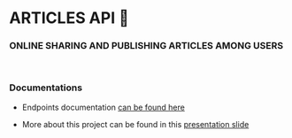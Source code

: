 # ARTICLES API 🚀

### ONLINE SHARING AND PUBLISHING ARTICLES AMONG USERS

<br>

### Documentations

- Endpoints documentation [can be found here](https://descriptive-woodwind-387.notion.site/22ac2c74ff5e48f4b465894943afe18d?v=af9af7afc96940efbdea2c655b52694d)

- More about this project can be found in this [presentation slide](https://descriptive-woodwind-387.notion.site/22ac2c74ff5e48f4b465894943afe18d?v=af9af7afc96940efbdea2c655b52694d)
